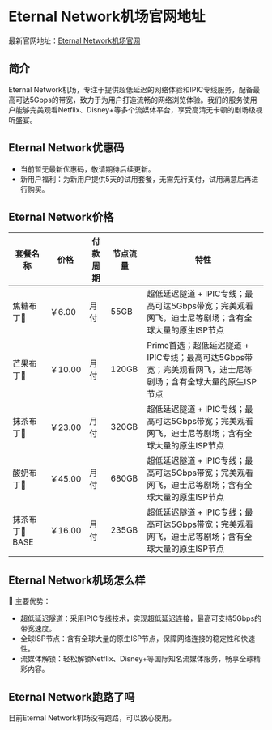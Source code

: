 # Eternal Network机场官网地址

最新官网地址：[Eternal Network机场官网](https://etcloud.top/#/register?code=uEXK56zZ)


## 简介
Eternal Network机场，专注于提供超低延迟的网络体验和IPIC专线服务，配备最高可达5Gbps的带宽，致力于为用户打造流畅的网络浏览体验。我们的服务使用户能够完美观看Netflix、Disney+等多个流媒体平台，享受高清无卡顿的剧场级视听盛宴。


## Eternal Network优惠码

- 当前暂无最新优惠码，敬请期待后续更新。
- 新用户福利：为新用户提供5天的试用套餐，无需先行支付，试用满意后再进行购买。


## Eternal Network价格

| 套餐名称 | 价格 | 付款周期 | 节点流量 | 特性 |
| --- | --- | --- | --- | --- |
| 焦糖布丁🍮 | ￥6.00 | 月付 | 55GB | 超低延迟隧道 + IPIC专线；最高可达5Gbps带宽；完美观看网飞，迪士尼等剧场；含有全球大量的原生ISP节点 |
| 芒果布丁🍮 | ￥10.00 | 月付 | 120GB | Prime首选；超低延迟隧道 + IPIC专线；最高可达5Gbps带宽；完美观看网飞，迪士尼等剧场；含有全球大量的原生ISP节点 |
| 抹茶布丁🍮 | ￥23.00 | 月付 | 320GB | 超低延迟隧道 + IPIC专线；最高可达5Gbps带宽；完美观看网飞，迪士尼等剧场；含有全球大量的原生ISP节点 |
| 酸奶布丁🍮 | ￥45.00 | 月付 | 680GB | 超低延迟隧道 + IPIC专线；最高可达5Gbps带宽；完美观看网飞，迪士尼等剧场；含有全球大量的原生ISP节点 |
| 抹茶布丁🍮 BASE | ￥16.00 | 月付 | 235GB | 超低延迟隧道 + IPIC专线；最高可达5Gbps带宽；完美观看网飞，迪士尼等剧场；含有全球大量的原生ISP节点 |


## Eternal Network机场怎么样

🚀 主要优势：
- 超低延迟隧道：采用IPIC专线技术，实现超低延迟连接，最高可支持5Gbps的带宽速度。
- 全球ISP节点：含有全球大量的原生ISP节点，保障网络连接的稳定性和快速性。
- 流媒体解锁：轻松解锁Netflix、Disney+等国际知名流媒体服务，畅享全球精彩内容。

## Eternal Network跑路了吗

目前Eternal Network机场没有跑路，可以放心使用。
